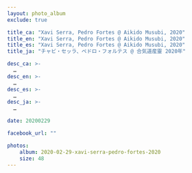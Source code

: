 ```yaml
---
layout: photo_album
exclude: true

title_ca: "Xavi Serra, Pedro Fortes @ Aikido Musubi, 2020"
title_en: "Xavi Serra, Pedro Fortes @ Aikido Musubi, 2020"
title_es: "Xavi Serra, Pedro Fortes @ Aikido Musubi, 2020"
title_ja: "チャビ・セッラ、ペドロ・フォルテス @ 合気道産靈 2020年"

desc_ca: >-
  …
desc_en: >-
  …
desc_es: >-
  …
desc_ja: >-
  …

date: 20200229

facebook_url: ""

photos:
    album: 2020-02-29-xavi-serra-pedro-fortes-2020
    size: 48
---
```

